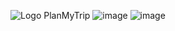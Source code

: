 ![Logo PlanMyTrip](https://user-images.githubusercontent.com/61684336/148744234-97474f5a-7348-446b-a8e0-c6c3d007a7d2.png)
![image](https://user-images.githubusercontent.com/61684336/148744510-e1dd86d0-eb25-4f99-82ca-76690360c318.png)
![image](https://user-images.githubusercontent.com/61684336/148744120-6eab75e4-9ac4-481f-8399-347c070a145a.png)
